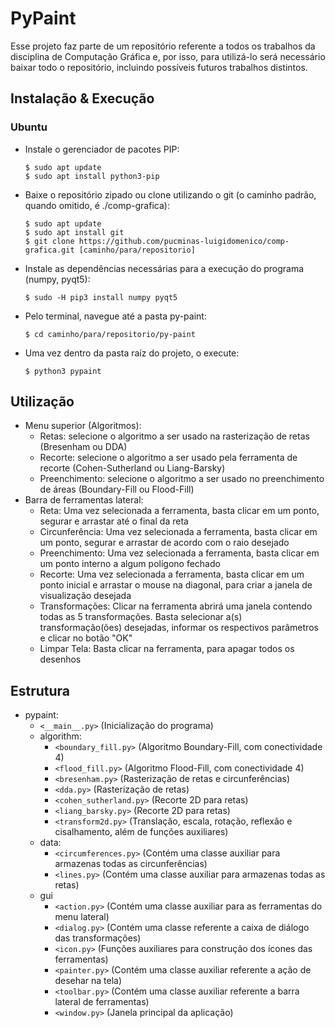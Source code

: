 # PyPaint
Esse projeto faz parte de um repositório referente a todos os trabalhos da disciplina de Computação Gráfica e, por isso, para utilizá-lo será necessário baixar todo o repositório, incluindo possíveis futuros trabalhos distintos.

## Instalação & Execução
### Ubuntu
- Instale o gerenciador de pacotes PIP:

  ```
  $ sudo apt update
  $ sudo apt install python3-pip
  ```

- Baixe o repositório zipado ou clone utilizando o git (o caminho padrão, quando omitido, é ./comp-grafica):
  
  ```
  $ sudo apt update
  $ sudo apt install git
  $ git clone https://github.com/pucminas-luigidomenico/comp-grafica.git [caminho/para/repositorio]
  ``` 
  
- Instale as dependências necessárias para a execução do programa (numpy, pyqt5):

  ```
  $ sudo -H pip3 install numpy pyqt5
  ```
  
- Pelo terminal, navegue até a pasta py-paint:

  ```
  $ cd caminho/para/repositorio/py-paint
  ```
 
- Uma vez dentro da pasta raíz do projeto, o execute:

  ```
  $ python3 pypaint
  ```
  
## Utilização
- Menu superior (Algoritmos):
  - Retas: selecione o algoritmo a ser usado na rasterização de retas (Bresenham ou DDA)
  - Recorte: selecione o algoritmo a ser usado pela ferramenta de recorte (Cohen-Sutherland ou Liang-Barsky)
  - Preenchimento: selecione o algoritmo a ser usado no preenchimento de áreas (Boundary-Fill ou Flood-Fill)
- Barra de ferramentas lateral:
  - Reta: Uma vez selecionada a ferramenta, basta clicar em um ponto, segurar e arrastar até o final da reta
  - Circunferência: Uma vez selecionada a ferramenta, basta clicar em um ponto, segurar e arrastar de acordo com o raio desejado
  - Preenchimento: Uma vez selecionada a ferramenta, basta clicar em um ponto interno a algum polígono fechado
  - Recorte: Uma vez selecionada a ferramenta, basta clicar em um ponto inicial e arrastar o mouse na diagonal, para criar a janela de visualização desejada
  - Transformações: Clicar na ferramenta abrirá uma janela contendo todas as 5 transformações. Basta selecionar a(s) transformação(ões) desejadas, informar os respectivos parâmetros e clicar no botão "OK"
  - Limpar Tela: Basta clicar na ferramenta, para apagar todos os desenhos

## Estrutura
- pypaint:
  - `<__main__.py>` (Inicialização do programa)
  - algorithm:
    - `<boundary_fill.py>` (Algoritmo Boundary-Fill, com conectividade 4)
    - `<flood_fill.py>` (Algoritmo Flood-Fill, com conectividade 4)
    - `<bresenham.py>` (Rasterização de retas e circunferências)
    - `<dda.py>` (Rasterização de retas)
    - `<cohen_sutherland.py>` (Recorte 2D para retas)
    - `<liang_barsky.py>` (Recorte 2D para retas)
    - `<transform2d.py>` (Translação, escala, rotação, reflexão e cisalhamento, além de funções auxiliares)
  - data:
    - `<circumferences.py>` (Contém uma classe auxiliar para armazenas todas as circunferências)
    - `<lines.py>` (Contém uma classe auxiliar para armazenas todas as retas)
  - gui
    - `<action.py>` (Contém uma classe auxiliar para as ferramentas do menu lateral)
    - `<dialog.py>` (Contém uma classe referente a caixa de diálogo das transformações)
    - `<icon.py>` (Funções auxiliares para construção dos ícones das ferramentas)
    - `<painter.py>` (Contém uma classe auxiliar referente a ação de desehar na tela)
    - `<toolbar.py>` (Contém uma classe auxiliar referente a barra lateral de ferramentas)
    - `<window.py>` (Janela principal da aplicação)
    

